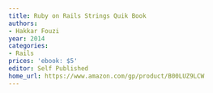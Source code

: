 ```yaml
---
title: Ruby on Rails Strings Quik Book
authors:
- Hakkar Fouzi
year: 2014
categories:
- Rails
prices: 'ebook: $5'
editor: Self Published
home_url: https://www.amazon.com/gp/product/B00LUZ9LCW
---
```

